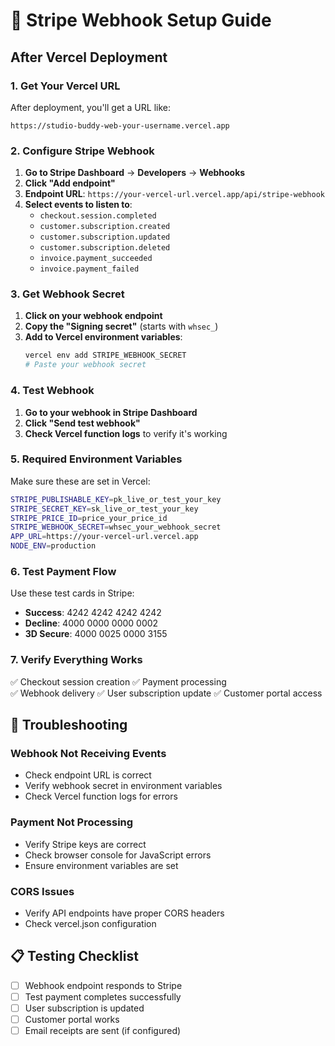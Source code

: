 # 🎯 Stripe Webhook Setup Guide

## After Vercel Deployment

### 1. Get Your Vercel URL
After deployment, you'll get a URL like:
```
https://studio-buddy-web-your-username.vercel.app
```

### 2. Configure Stripe Webhook

1. **Go to Stripe Dashboard** → **Developers** → **Webhooks**
2. **Click "Add endpoint"**
3. **Endpoint URL**: `https://your-vercel-url.vercel.app/api/stripe-webhook`
4. **Select events to listen to**:
   - `checkout.session.completed`
   - `customer.subscription.created`
   - `customer.subscription.updated`
   - `customer.subscription.deleted`
   - `invoice.payment_succeeded`
   - `invoice.payment_failed`

### 3. Get Webhook Secret
1. **Click on your webhook endpoint**
2. **Copy the "Signing secret"** (starts with `whsec_`)
3. **Add to Vercel environment variables**:
   ```bash
   vercel env add STRIPE_WEBHOOK_SECRET
   # Paste your webhook secret
   ```

### 4. Test Webhook
1. **Go to your webhook in Stripe Dashboard**
2. **Click "Send test webhook"**
3. **Check Vercel function logs** to verify it's working

### 5. Required Environment Variables

Make sure these are set in Vercel:

```bash
STRIPE_PUBLISHABLE_KEY=pk_live_or_test_your_key
STRIPE_SECRET_KEY=sk_live_or_test_your_key
STRIPE_PRICE_ID=price_your_price_id
STRIPE_WEBHOOK_SECRET=whsec_your_webhook_secret
APP_URL=https://your-vercel-url.vercel.app
NODE_ENV=production
```

### 6. Test Payment Flow

Use these test cards in Stripe:
- **Success**: 4242 4242 4242 4242
- **Decline**: 4000 0000 0000 0002
- **3D Secure**: 4000 0025 0000 3155

### 7. Verify Everything Works

✅ Checkout session creation
✅ Payment processing  
✅ Webhook delivery
✅ User subscription update
✅ Customer portal access

## 🔧 Troubleshooting

### Webhook Not Receiving Events
- Check endpoint URL is correct
- Verify webhook secret in environment variables
- Check Vercel function logs for errors

### Payment Not Processing
- Verify Stripe keys are correct
- Check browser console for JavaScript errors
- Ensure environment variables are set

### CORS Issues
- Verify API endpoints have proper CORS headers
- Check vercel.json configuration

## 📋 Testing Checklist

- [ ] Webhook endpoint responds to Stripe
- [ ] Test payment completes successfully  
- [ ] User subscription is updated
- [ ] Customer portal works
- [ ] Email receipts are sent (if configured)